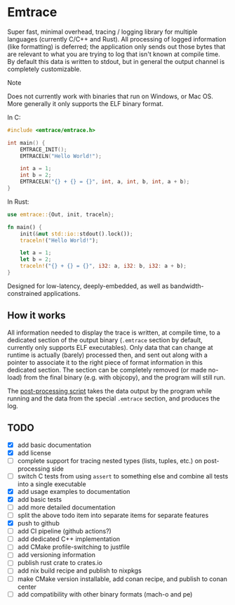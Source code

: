 # Emtrace

Super fast, minimal overhead, tracing / logging library for multiple languages (currently C/C++ and
Rust). All processing of logged information (like formatting) is deferred; the application only
sends out those bytes that are relevant to what you are trying to log that isn't known at compile
time. By default this data is written to stdout, but in general the output channel is completely
customizable.

> [!Note]
>
> Does not currently work with binaries that run on Windows, or Mac OS. More generally it only
> supports the ELF binary format.

In C:

```c
#include <emtrace/emtrace.h>

int main() {
    EMTRACE_INIT();
    EMTRACELN("Hello World!");

    int a = 1;
    int b = 2;
    EMTRACELN("{} + {} = {}", int, a, int, b, int, a + b);
}
```

In Rust:

```rust
use emtrace::{Out, init, traceln};

fn main() {
    init(&mut std::io::stdout().lock());
    traceln!("Hello World!");

    let a = 1;
    let b = 2;
    traceln!("{} + {} = {}", i32: a, i32: b, i32: a + b);
}
```

Designed for low-latency, deeply-embedded, as well as bandwidth-constrained applications.

## How it works

All information needed to display the trace is written, at compile time, to a dedicated section of
the output binary (`.emtrace` section by default, currently only supports ELF executables). Only
data that can change at runtime is actually (barely) processed then, and sent out along with a
pointer to associate it to the right piece of format information in this dedicated section. The
section can be completely removed (or made no-load) from the final binary (e.g. with objcopy), and
the program will still run.

The [post-processing script](./emtrace.py) takes the data output by the program while running and
the data from the special `.emtrace` section, and produces the log.

## TODO

- [x] add basic documentation
- [x] add license
- [ ] complete support for tracing nested types (lists, tuples, etc.) on post-processing side
- [ ] switch C tests from using `assert` to something else and combine all tests into a single
  executable
- [x] add usage examples to documentation
- [x] add basic tests
- [ ] add more detailed documentation
- [ ] split the above todo item into separate items for separate features
- [x] push to github
- [ ] add CI pipeline (github actions?)
- [ ] add dedicated C++ implementation
- [ ] add CMake profile-switching to justfile
- [ ] add versioning information
- [ ] publish rust crate to crates.io
- [ ] add nix build recipe and publish to nixpkgs
- [ ] make CMake version installable, add conan recipe, and publish to conan center
- [ ] add compatibility with other binary formats (mach-o and pe)
